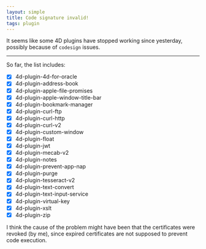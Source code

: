 ```yaml
---
layout: simple
title: Code signature invalid!
tags: plugin  
---
```


It seems like some 4D plugins have stopped working since yesterday, possibly because of ``codesign`` issues.

<!--more-->

---

So far, the list includes:

- [x] 4d-plugin-4d-for-oracle
- [x] 4d-plugin-address-book 
- [x] 4d-plugin-apple-file-promises   
- [x] 4d-plugin-apple-window-title-bar  
- [x] 4d-plugin-bookmark-manager  
- [x] 4d-plugin-curl-ftp  
- [x] 4d-plugin-curl-http
- [x] 4d-plugin-curl-v2  
- [x] 4d-plugin-custom-window  
- [x] 4d-plugin-float  
- [x] 4d-plugin-jwt  
- [x] 4d-plugin-mecab-v2  
- [x] 4d-plugin-notes  
- [x] 4d-plugin-prevent-app-nap  
- [x] 4d-plugin-purge  
- [x] 4d-plugin-tesseract-v2  
- [x] 4d-plugin-text-convert  
- [x] 4d-plugin-text-input-service
- [x] 4d-plugin-virtual-key  
- [x] 4d-plugin-xslt  
- [x] 4d-plugin-zip  

I think the cause of the problem might have been that the certificates were revoked (by me), since expired certificates are not supposed to prevent code execution.

